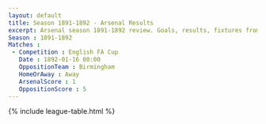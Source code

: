 ```yaml
---
layout: default
title: Season 1891-1892 - Arsenal Results 
excerpt: Arsenal season 1891-1892 review. Goals, results, fixtures from the 1891-1892 season on History of Arsenal Football Club
Season : 1891-1892
Matches :
 - Competition : English FA Cup
   Date : 1892-01-16 00:00
   OppositionTeam : Birmingham
   HomeOrAway : Away
   ArsenalScore : 1
   OppositionScore : 5
---
```



{% include league-table.html %}